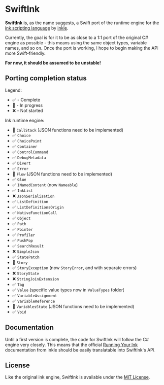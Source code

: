 # SwiftInk

**SwiftInk** is, as the name suggests, a Swift port of the runtime engine
for the [ink scripting language](https://github.com/inkle/ink) by [inkle](https://www.inklestudios.com).

Currently, the goal is for it to be as close to a 1:1 port of the original
C# engine as possible - this means using the same object types, variable names,
and so on. Once the port is working, I hope to begin making the API more Swift-friendly.

**For now, it should be assumed to be unstable!**

## Porting completion status
Legend:
- ✅ - Complete
- 📝 - In progress
- ❌ - Not started

Ink runtime engine:
- 📝 `CallStack` (JSON functions need to be implemented)
- ✅ `Choice`
- ✅ `ChoicePoint`
- ✅ `Container`
- ✅ `ControlCommand`
- ✅ `DebugMetadata`
- ✅ `Divert`
- ✅ `Error`
- 📝 `Flow` (JSON functions need to be implemented)
- ✅ `Glue`
- ✅ `INamedContent` (now `Nameable`)
- ✅ `InkList`
- ❌ `JsonSerialisation`
- ✅ `ListDefinition`
- ✅ `ListDefinitionsOrigin`
- ✅ `NativeFunctionCall`
- ✅ `Object`
- ✅ `Path`
- ✅ `Pointer`
- ✅ `Profiler`
- ✅ `PushPop`
- ✅ `SearchResult`
- ❌ `SimpleJson`
- ✅ `StatePatch`
- 📝 `Story`
- ✅ `StoryException` (now `StoryError`, and with separate errors)
- ❌ `StoryState`
- ❌ `StringJoinExtension`
- ✅ `Tag`
- ✅ `Value` (specific value types now in `ValueTypes` folder)
- ✅ `VariableAssignment`
- ✅ `VariableReference`
- 📝 `VariablesState` (JSON functions need to be implemented)
- ✅ `Void`


## Documentation
Until a first version is complete, the code for SwiftInk will follow the C# engine
very closely. This means that the official [Running Your Ink](https://github.com/inkle/ink/blob/master/Documentation/RunningYourInk.md)
documentation from inkle should be easily translatable into SwiftInk's API.

## License
Like the original ink engine, SwiftInk is available under the [MIT License](LICENSE.md).
